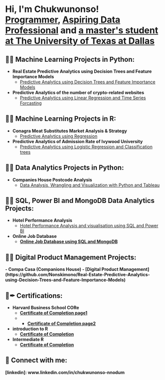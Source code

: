 <h1>Hi, I'm Chukwunonso! <br/><a href="https://github.com/Nonskimono">Programmer</a>, <a href="www.linkedin.com/in/chukwunonso-nnodum">Aspiring Data Professional</a> and <a href="www.linkedin.com/in/chukwunonso-nnodum">a master's student at The University of Texas at Dallas</a></h1>

<h2>👨‍💻 Machine Learning Projects in Python:</h2>

- <b>Real Estate Predictive Analytics using Decision Trees and Feature Importance Models</b>
  - [Predictive Analytics using Decision Trees and Feature Importance Models](https://github.com/Nonskimono/Real-Estate-Predictive-Analytics-using-Decision-Trees-and-Feature-Importance-Models)
- <b>Predictive Analytics of the number of crypto-related websites</b>
  - [Predictive Analytics using Linear Regression and Time Series Forcasting](https://github.com/Nonskimono/Predictive-analytics-using-Linear-Regression-and-Timeseries-Forecasting)

<h2>👨‍💻 Machine Learning Projects in R:</h2>

- <b>Conagra Meat Substitutes Market Analysis & Strategy</b>
  - [Predictive Analytics using Regression ](https://github.com/Nonskimono/Conagra-Meat-Substitutes-Market-Analysis-Strategy-in-R)
- <b>Predictive Analytics of Admission Rate of Ivywood University</b>
  - [Predictive Analytics using Logistic Regression and Classification trees](https://github.com/Nonskimono/College-Admissions)

<h2>👨‍💻 Data Analytics Projects in Python:</h2>

- <b>Companies House Postcode Analysis</b>
  - [Data Analysis, Wrangling and Visualization with Python and Tableau](https://github.com/Nonskimono/Companies-House-Post-Code-Analysis)
 
<h2>👨‍💻 SQL, Power BI and MongoDB Data Analytics Projects:</h2>

- <b>Hotel Performance Analysis</b>
  - [Hotel Performance Analysis and visualisation using SQL and Power BI](https://github.com/Nonskimono/SQL-Power-BI-Project) <b>
- <b>Online Job Database</b>
  - [Online Job Database using SQL and MongoDB](https://github.com/Nonskimono/Online-Job-Database) <b>
  
<h2>👨‍💻 Digital Product Management Projects:</h2>
- <b>Compa Casa (Companions House)</b>
  - [Digital Product Management](https://github.com/Nonskimono/Real-Estate-Predictive-Analytics-using-Decision-Trees-and-Feature-Importance-Models)
 
<h2>📄✒ Certifications:</h2>

- <b>Harvard Business School CORe</b>
  - [Certificate of Completion page1 ](https://www.linkedin.com/in/chukwunonso-nnodum/details/education/907982467/multiple-media-viewer/?profileId=ACoAACw5Rk8BaAFXQ0if9gKhtFSGFqcBwBxsxe8&treasuryMediaId=1635555976825)
  - - [Certificate of Completion page2 ](https://www.linkedin.com/in/chukwunonso-nnodum/details/education/907982467/multiple-media-viewer/?profileId=ACoAACw5Rk8BaAFXQ0if9gKhtFSGFqcBwBxsxe8&treasuryMediaId=1635555982127)
- <b>introduction to R</b>
  - [Certificate of Completion ](https://www.datacamp.com/completed/statement-of-accomplishment/course/f2dcb8035115b37e61eb93267a5e4d96302d3a79?share=true)
- <b>Intermediate R</b>
  - [Certificate of Completion ](https://www.datacamp.com/completed/statement-of-accomplishment/course/98e9506aa66515d026f938de50e9c3f1c3a9e9dd?share=true)

<h2> 🤳 Connect with me:</h2>
[linkedin]: www.linkedin.com/in/chukwunonso-nnodum

<!--
**joshmadakor1/joshmadakor1** is a ✨ _special_ ✨ repository because its `README.md` (this file) appears on your GitHub profile.

Here are some ideas to get you started:

- 🔭 I’m currently working on ...
- 🌱 I’m currently learning ...
- 👯 I’m looking to collaborate on ...
- 🤔 I’m looking for help with ...
- 💬 Ask me about ...
- 📫 How to reach me: ...
- 😄 Pronouns: ...
- ⚡ Fun fact: ...
-->
